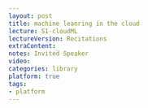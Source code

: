 ```yaml
---
layout: post
title: machine leanring in the cloud 
lecture: S1-cloudML
lectureVersion: Recitations
extraContent:   
notes: Invited Speaker
video:  
categories: library
platform: true
tags:
- platform
---
```

